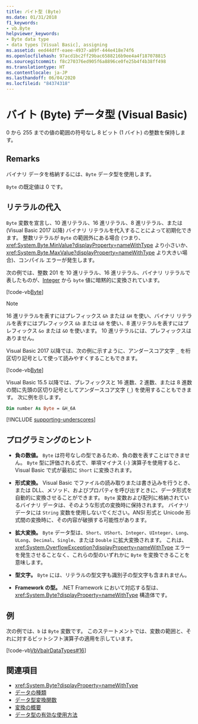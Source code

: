 ```yaml
---
title: バイト型 (Byte)
ms.date: 01/31/2018
f1_keywords:
- vb.Byte
helpviewer_keywords:
- Byte data type
- data types [Visual Basic], assigning
ms.assetid: eed44dff-eaee-4937-a89f-444e418e74f6
ms.openlocfilehash: 97acd1bc2ff29bac6588216b9ee4a4f187078815
ms.sourcegitcommit: f8c270376ed905f6a8896ce0fe25b4f4b38ff498
ms.translationtype: HT
ms.contentlocale: ja-JP
ms.lasthandoff: 06/04/2020
ms.locfileid: "84374318"
---
```

# <a name="byte-data-type-visual-basic"></a>バイト (Byte) データ型 (Visual Basic)

0 から 255 までの値の範囲の符号なし 8 ビット (1 バイト) の整数を保持します。

## <a name="remarks"></a>Remarks

バイナリ データを格納するには、`Byte` データ型を使用します。  
  
`Byte` の既定値は 0 です。

## <a name="literal-assignments"></a>リテラルの代入

`Byte` 変数を宣言し、10 進リテラル、16 進リテラル、8 進リテラル、または (Visual Basic 2017 以降) バイナリ リテラルを代入することによって初期化できます。 整数リテラルが `Byte` の範囲外にある場合 (つまり、<xref:System.Byte.MinValue?displayProperty=nameWithType> より小さいか、<xref:System.Byte.MaxValue?displayProperty=nameWithType> より大きい場合)、コンパイル エラーが発生します。

次の例では、整数 201 を 10 進リテラル、16 進リテラル、バイナリ リテラルで表したものが、[Integer](integer-data-type.md) から `byte` 値に暗黙的に変換されています。

[!code-vb[Byte](../../../../samples/snippets/visualbasic/language-reference/data-types/numeric-literals.vb#Byte)]

> [!NOTE]
> 16 進リテラルを表すにはプレフィックス `&h` または `&H` を使い、バイナリ リテラルを表すにはプレフィックス `&b` または `&B` を使い、8 進リテラルを表すにはプレフィックス `&o` または `&O` を使います。 10 進リテラルには、プレフィックスはありません。

Visual Basic 2017 以降では、次の例に示すように、アンダースコア文字 `_` を桁区切り記号として使って読みやすくすることもできます。

[!code-vb[Byte](../../../../samples/snippets/visualbasic/language-reference/data-types/numeric-literals.vb#ByteS)]  

Visual Basic 15.5 以降では、プレフィックスと 16 進数、2 進数、または 8 進数の間に先頭の区切り記号としてアンダースコア文字 (`_`) を使用することもできます。 次に例を示します。

```vb
Dim number As Byte = &H_6A
```

[!INCLUDE [supporting-underscores](../../../../includes/vb-separator-langversion.md)]

## <a name="programming-tips"></a>プログラミングのヒント

- **負の数値。** `Byte` は符号なしの型であるため、負の数を表すことはできません。 `Byte` 型に評価される式で、単項マイナス (`-`) 演算子を使用すると、Visual Basic で式が最初に `Short` に変換されます。
  
- **形式変換。** Visual Basic でファイルの読み取りまたは書き込みを行うとき、または DLL、メソッド、およびプロパティを呼び出すときに、データ形式を自動的に変換させることができます。 `Byte` 変数および配列に格納されているバイナリ データは、そのような形式の変換時に保持されます。 バイナリ データには `String` 変数を使用しないでください。ANSI 形式と Unicode 形式間の変換時に、その内容が破損する可能性があります。

- **拡大変換。** `Byte` データ型は、`Short`、`UShort`、`Integer`、`UInteger`、`Long`、`ULong`、`Decimal`、`Single`、または `Double` に拡大変換されます。 これは、<xref:System.OverflowException?displayProperty=nameWithType> エラーを発生させることなく、これらの型のいずれかに `Byte` を変換できることを意味します。
  
- **型文字。** `Byte` には、リテラルの型文字も識別子の型文字も含まれません。

- **Framework の型。** .NET Framework において対応する型は、<xref:System.Byte?displayProperty=nameWithType> 構造体です。

## <a name="example"></a>例

 次の例では、`b` は `Byte` 変数です。 このステートメントでは、変数の範囲と、それに対するビットシフト演算子の適用を示しています。

 [!code-vb[VbVbalrDataTypes#16](~/samples/snippets/visualbasic/VS_Snippets_VBCSharp/VbVbalrDataTypes/VB/Class1.vb#16)]  

## <a name="see-also"></a>関連項目

- <xref:System.Byte?displayProperty=nameWithType>
- [データの種類](index.md)
- [データ型変換関数](../functions/type-conversion-functions.md)
- [変換の概要](../keywords/conversion-summary.md)
- [データ型の有効な使用方法](../../programming-guide/language-features/data-types/efficient-use-of-data-types.md)
